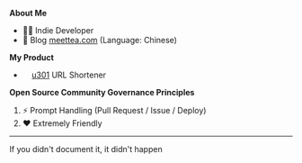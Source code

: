 **About Me**
- 🤦‍♂️ Indie Developer
- 📜 Blog [meettea.com](https://www.meettea.com) (Language: Chinese)

**My Product**

- <img src="https://u301.com/favicon.png" style="width: 12px; vertical-align:baseline" /> [u301](https://u301.com) URL Shortener

**Open Source Community Governance Principles**

1. ⚡️ Prompt Handling (Pull Request / Issue / Deploy)
2. ❤️ Extremely Friendly

---
If you didn't document it, it didn't happen 
